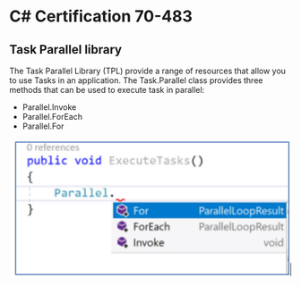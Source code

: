 # C# Certification 70-483

## Task Parallel library

The Task Parallel Library (TPL) provide a range of resources that allow you to use Tasks in an application.
The Task.Parallel class provides three methods that can be used to execute task in parallel:

-	Parallel.Invoke
-	Parallel.ForEach
-	Parallel.For

![alt text](https://github.com/marcosjroig/CSharp_Certification_70-483/blob/master/1%20-%20TPL.JPG)



